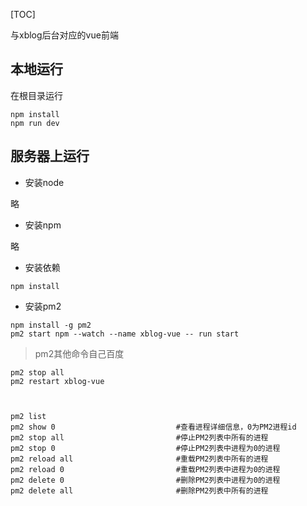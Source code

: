 [TOC]


与xblog后台对应的vue前端

## 本地运行

在根目录运行

```
npm install
npm run dev
```

## 服务器上运行


- 安装node

略

- 安装npm

略

- 安装依赖

```
npm install
```

- 安装pm2

```
npm install -g pm2
pm2 start npm --watch --name xblog-vue -- run start

```

> pm2其他命令自己百度

```
pm2 stop all
pm2 restart xblog-vue



pm2 list
pm2 show 0                           #查看进程详细信息，0为PM2进程id
pm2 stop all                         #停止PM2列表中所有的进程
pm2 stop 0                           #停止PM2列表中进程为0的进程
pm2 reload all                       #重载PM2列表中所有的进程
pm2 reload 0                         #重载PM2列表中进程为0的进程
pm2 delete 0                         #删除PM2列表中进程为0的进程
pm2 delete all                       #删除PM2列表中所有的进程
```